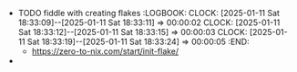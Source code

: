 - TODO fiddle with creating flakes
  :LOGBOOK:
  CLOCK: [2025-01-11 Sat 18:33:09]--[2025-01-11 Sat 18:33:11] =>  00:00:02
  CLOCK: [2025-01-11 Sat 18:33:12]--[2025-01-11 Sat 18:33:15] =>  00:00:03
  CLOCK: [2025-01-11 Sat 18:33:19]--[2025-01-11 Sat 18:33:24] =>  00:00:05
  :END:
	- https://zero-to-nix.com/start/init-flake/
-